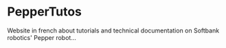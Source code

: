 # PepperTutos
Website in french about tutorials and technical documentation on Softbank robotics' Pepper robot...
